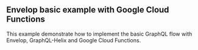 ## Envelop basic example with Google Cloud Functions

This example demonstrate how to implement the basic GraphQL flow with Envelop, GraphQL-Helix and Google Cloud Functions.
